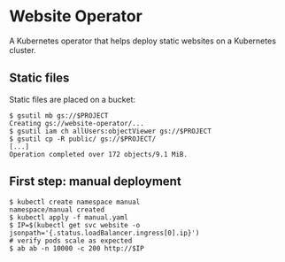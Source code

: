 # Website Operator

A Kubernetes operator that helps deploy static websites on a Kubernetes cluster.

## Static files

Static files are placed on a bucket:

```shell
$ gsutil mb gs://$PROJECT
Creating gs://website-operator/...
$ gsutil iam ch allUsers:objectViewer gs://$PROJECT
$ gsutil cp -R public/ gs://$PROJECT/
[...]
Operation completed over 172 objects/9.1 MiB.
```

## First step: manual deployment

```shell
$ kubectl create namespace manual
namespace/manual created
$ kubectl apply -f manual.yaml
$ IP=$(kubectl get svc website -o jsonpath='{.status.loadBalancer.ingress[0].ip}')
# verify pods scale as expected
$ ab ab -n 10000 -c 200 http://$IP
```
